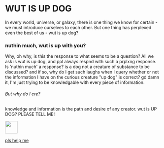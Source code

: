 # WUT IS UP DOG
In every world, universe, or galaxy, there is one thing we know for certain - we must introduce ourselves to each other. But one thing has perplexed even the best of us - wut is up dog?

### nuthin much, wut is up with you?

Why, oh why, is this the response to what seems to be a question? All we ask is wut is up dog, and ppl always respnd with such a prplxng response. Is 'nuthin much' a response? is a dog not a creature of substance to be discussed? and if so, why do I get such laughs when I query whether or not the information I have on the curious creature "up dog" is correct? gd damn it, I'm just trying to be knowledgable with every piece of information.

###### But why do I cre?
knowledge and information is the path and desire of any creator. wut is UP DOG? PLEASE TELL ME!

<img src="https://media.giphy.com/media/3o85xsGXVuYh8lM3EQ/giphy.gif" width="40" height="40" />

[pls help me](www.avibagla.com)